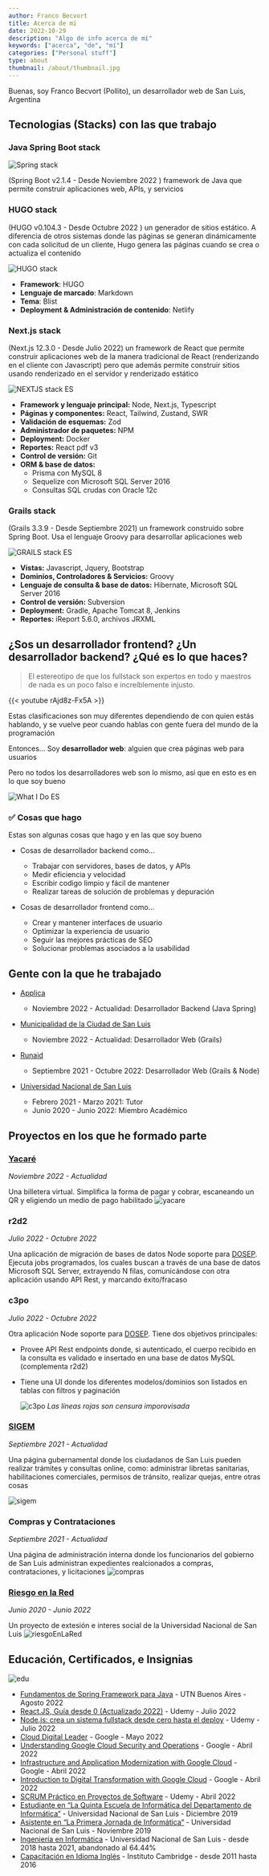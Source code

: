 ```yaml
---
author: Franco Becvort
title: Acerca de mí
date: 2022-10-29
description: "Algo de info acerca de mí"
keywords: ["acerca", "de", "mí"]
categories: ["Personal stuff"]
type: about
thumbnail: /about/thumbnail.jpg
---
```


Buenas, soy Franco Becvort \(Pollito\), un desarrollador web de San Luis, Argentina

## Tecnologias \(Stacks\) con las que trabajo

### Java Spring Boot stack

![Spring stack](/about/springStack.png)

\(Spring Boot v2.1.4 - Desde Noviembre 2022 \) framework de Java que permite construir aplicaciones web, APIs, y servicios

### HUGO stack

\(HUGO v0.104.3 - Desde Octubre 2022 \) un generador de sitios estático. A diferencia de otros sistemas donde las páginas se generan dinámicamente con cada solicitud de un cliente, Hugo genera las páginas cuando se crea o actualiza el contenido

![HUGO stack](/about/hugoStack.png)

- **Framework**: HUGO
- **Lenguaje de marcado**: Markdown
- **Tema**: Blist
- **Deployment & Administración de contenido**: Netlify

### Next.js stack

\(Next.js 12.3.0 - Desde Julio 2022\) un framework de React que permite construir aplicaciones web de la manera tradicional de React \(renderizando en el cliente con Javascript\) pero que además permite construir sitios usando renderizado en el servidor y renderizado estático

![NEXTJS stack ES](/about/nextjsStackES.png)

- **Framework y lenguaje principal:** Node, Next.js, Typescript
- **Páginas y componentes:** React, Tailwind, Zustand, SWR
- **Validación de esquemas:** Zod
- **Administrador de paquetes:** NPM
- **Deployment:** Docker
- **Reportes:** React pdf v3
- **Control de versión:** Git
- **ORM & base de datos:**
  - Prisma con MySQL 8
  - Sequelize con Microsoft SQL Server 2016
  - Consultas SQL crudas con Oracle 12c

### Grails stack

\(Grails 3.3.9 - Desde Septiembre 2021\) un framework construido sobre Spring Boot. Usa el lenguaje Groovy para desarrollar aplicaciones web

![GRAILS stack ES](/about/grailsStackES.png)

- **Vistas:** Javascript, Jquery, Bootstrap
- **Dominios, Controladores & Servicios:** Groovy
- **Lenguaje de consulta & base de datos:** Hibernate, Microsoft SQL Server 2016
- **Control de versión:** Subversion
- **Deployment:** Gradle, Apache Tomcat 8, Jenkins
- **Reportes:** iReport 5.6.0, archivos JRXML

## ¿Sos un desarrollador frontend? ¿Un desarrollador backend? ¿Qué es lo que haces?

> El estereotipo de que los fullstack son expertos en todo y maestros de nada es un poco falso e increíblemente injusto.

{{< youtube rAjd8z-Fx5A >}}

Estas clasificaciones son muy diferentes dependiendo de con quien estás hablando, y se vuelve peor cuando hablas con gente fuera del mundo de la programación

Entonces... Soy **desarrollador web**: alguien que crea páginas web para usuarios

Pero no todos los desarrolladores web son lo mismo, así que en esto es en lo que soy bueno

![What I Do ES](/about/whatIDoES.png)

### <span class="emojify">✅</span> Cosas que hago

Estas son algunas cosas que hago y en las que soy bueno

- Cosas de desarrollador backend como...

  - Trabajar con servidores, bases de datos, y APIs
  - Medir eficiencia y velocidad
  - Escribir codigo limpio y fácil de mantener
  - Realizar tareas de solución de problemas y depuración

- Cosas de desarrollador frontend como...

  - Crear y mantener interfaces de usuario
  - Optimizar la experiencia de usuario
  - Seguir las mejores prácticas de SEO
  - Solucionar problemas asociados a la usabilidad

## Gente con la que he trabajado

- [Applica](http://www.applica-mobile.com/?lang=es)

  - Noviembre 2022 - Actualidad: Desarrollador Backend (Java Spring)

- [Municipalidad de la Ciudad de San Luis](https://sanluislaciudad.gob.ar/)

  - Noviembre 2022 - Actualidad: Desarrollador Web (Grails)

- [Runaid](https://www.runaid.com.ar/index.php?languaje=es)

  - Septiembre 2021 - Octubre 2022: Desarrollador Web (Grails & Node)

- [Universidad Nacional de San Luis](http://www.unsl.edu.ar/)
  - Febrero 2021 - Marzo 2021: Tutor
  - Junio 2020 - Junio 2022: Miembro Académico

## Proyectos en los que he formado parte

### [Yacaré](https://yacare.com/)

_Noviembre 2022 - Actualidad_

Una billetera virtual. Simplifica la forma de pagar y cobrar, escaneando un QR y eligiendo un medio de pago habilitado
![yacare](/about/yacare.png)

### r2d2

_Julio 2022 - Octubre 2022_

Una aplicación de migración de bases de datos Node soporte para [DOSEP](https://dosep.sanluis.gob.ar/). Ejecuta jobs programados, los cuales buscan a través de una base de datos Microsoft SQL Server, extrayendo N filas, comunicándose con otra aplicación usando API Rest, y marcando éxito/fracaso

### c3po

_Julio 2022 - Octubre 2022_

Otra aplicación Node soporte para [DOSEP](https://dosep.sanluis.gob.ar/). Tiene dos objetivos principales:

- Provee API Rest endpoints donde, si autenticado, el cuerpo recibido en la consulta es validado e insertado en una base de datos MySQL \(complementa r2d2\)
- Tiene una UI donde los diferentes modelos/dominios son listados en tablas con filtros y paginación

  ![c3po](/about/c3po.jpg)
  _Las líneas rojas son censura imporovisada_

### [SIGEM](https://sigem.sanluislaciudad.gob.ar/sigem/)

_Septiembre 2021 - Actualidad_

Una página gubernamental donde los ciudadanos de San Luis pueden realizar trámites y consultas online, como: administrar libretas sanitarias, habilitaciones comerciales, permisos de tránsito, realizar quejas, entre otras cosas

![sigem](/about/sigem.jpg)

### Compras y Contrataciones

_Septiembre 2021 - Actualidad_

Una página de administración interna donde los funcionarios del gobierno de San Luis administran expedientes realcionados a compras, contrataciones, y licitaciones
![compras](/about/compras.png)

### [Riesgo en la Red](http://riesgosenlared.unsl.edu.ar/)

_Junio 2020 - Junio 2022_

Un proyecto de extesión e interes social de la Universidad Nacional de San Luis
![riesgoEnLaRed](/about/riesgoEnLaRed.jpg)

## Educación, Certificados, e Insignias

![edu](/about/edu.png)

- [Fundamentos de Spring Framework para Java](https://drive.google.com/file/d/1x06cJXmHrFH5uDzFpeUYIu9Y9bxRA_y9/view?usp=share_link) - UTN Buenos Aires - Agosto 2022
- [React.JS, Guía desde 0 \(Actualizado 2022\)](https://udemy-certificate.s3.amazonaws.com/pdf/UC-47b54249-0cba-479f-8941-763197877682.pdf) - Udemy - Julio 2022
- [Node.js: crea un sistema fullstack desde cero hasta el deploy](https://udemy-certificate.s3.amazonaws.com/pdf/UC-d1127a99-da0a-4e4a-a2b1-e12eb381a394.pdf) - Udemy - Julio 2022
- [Cloud Digital Leader](https://www.credential.net/286b807f-51d1-41d0-871a-e914af7fb87d) - Google - Mayo 2022
- [Understanding Google Cloud Security and Operations](https://www.cloudskillsboost.google/public_profiles/b4d1ce00-019d-4ec0-8446-c2f412dd0cd1/badges/1825709?utm_medium=social&utm_source=linkedin&utm_campaign=ql-social-share) - Google - Abril 2022
- [Infrastructure and Application Modernization with Google Cloud](https://www.cloudskillsboost.google/public_profiles/b4d1ce00-019d-4ec0-8446-c2f412dd0cd1/badges/1823577?utm_medium=social&utm_source=linkedin&utm_campaign=ql-social-share) - Google - Abril 2022
- [Introduction to Digital Transformation with Google Cloud](https://www.cloudskillsboost.google/public_profiles/b4d1ce00-019d-4ec0-8446-c2f412dd0cd1/badges/1821618?utm_medium=social&utm_source=linkedin&utm_campaign=ql-social-share) - Google - Abril 2022
- [SCRUM Práctico en Proyectos de Software](https://udemy-certificate.s3.amazonaws.com/pdf/UC-f3e555f6-20e5-4ad9-a4a1-fcd6982930f1.pdf) - Udemy - Abril 2022
- [Estudiante en &ldquo;La Quinta Escuela de Informática del Departamento de Informática&ldquo;](https://drive.google.com/file/d/1YONsZaEpfZCX92k0OfuYJX0h6ACV_UEQ/view?usp=share_link) - Universidad Nacional de San Luis - Diciembre 2019
- [Asistente en &ldquo;La Primera Jornada de Informática&ldquo;](https://drive.google.com/file/d/1ZRzNwzuWxHUDomRWSYBb9L4XVDN-y1eO/view?usp=share_link) - Universidad Nacional de San Luis - Noviembre 2019
- [Ingeniería en Informática](https://drive.google.com/file/d/1lE_3cnoPvAi6lI8ofx9adbCLKPuDmDYR/view?usp=share_link) - Universidad Nacional de San Luis - desde 2018 hasta 2021, abandonado al 64.44%
- [Capacitación en Idioma Inglés](https://drive.google.com/file/d/12X09mXTiV4u1rUHvMpcEqR_XzL1tIOoA/view?usp=share_link) - Instituto Cambridge - desde 2011 hasta 2016

